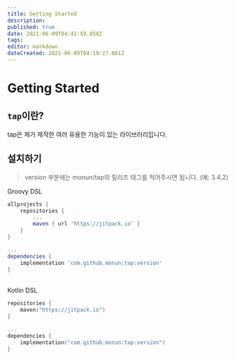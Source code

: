 ```yaml
---
title: Getting Started
description: 
published: true
date: 2021-06-09T04:41:59.858Z
tags: 
editor: markdown
dateCreated: 2021-06-09T04:19:27.061Z
---
```


# Getting Started
## `tap`이란?
tap은 제가 제작한 여러 유용한 기능이 있는 라이브러리입니다.
## 설치하기
> version 부분에는 monun/tap의 릴리즈 태그를 적어주시면 됩니다. (예: 3.4.2)

Groovy DSL
```groovy
allprojects {
    repositories {
        ...
        maven { url 'https://jitpack.io' }
    }
}

...
dependencies {
    implementation 'com.github.monun:tap:version'
}
```
\
Kotlin DSL
```kotlin
repositories {
    maven("https://jitpack.io")
}

...
dependencies {
    implementation("com.github.monun:tap:version")
}
```